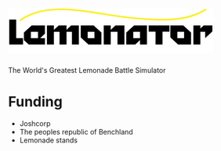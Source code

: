 ![logo](https://raw.githubusercontent.com/ProgramQ/lemonator/master/resources/logo.png)
=========

The World's Greatest Lemonade Battle Simulator

Funding
=========
* Joshcorp
* The peoples republic of Benchland
* Lemonade stands